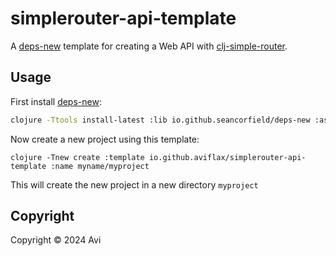 # simplerouter-api-template

A [deps-new] template for creating a Web API with [clj-simple-router].

## Usage

First install [deps-new]:

```bash
clojure -Ttools install-latest :lib io.github.seancorfield/deps-new :as new
```

Now create a new project using this template:

```shell
clojure -Tnew create :template io.github.aviflax/simplerouter-api-template :name myname/myproject
```

This will create the new project in a new directory `myproject`



## Copyright

Copyright © 2024 Avi


[clj-simple-router]: https://github.com/tonsky/clj-simple-router
[deps-new]: https://github.com/seancorfield/deps-new
